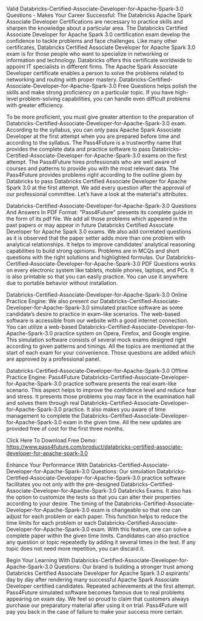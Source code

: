 Valid Databricks-Certified-Associate-Developer-for-Apache-Spark-3.0 Questions - Makes Your Career Successful:
The Databricks Apache Spark Associate Developer Certifications are necessary to practice skills and sharpen the knowledge about a particular area. The Databricks Certified Associate Developer for Apache Spark 3.0 certification exam develop the confidence to tackle problems and face challenges. Like many other certificates, Databricks Certified Associate Developer for Apache Spark 3.0 exam is for those people who want to specialize in networking or information and technology. Databricks offers this certificate worldwide to appoint IT specialists in different firms. The Apache Spark Associate Developer certificate enables a person to solve the problems related to networking and routing with proper mastery. Databricks-Certified-Associate-Developer-for-Apache-Spark-3.0 Free Questions helps polish the skills and make strong proficiency on a particular topic. If you have high-level problem-solving capabilities, you can handle even difficult problems with greater efficiency.

To be more proficient, you must give greater attention to the preparation of Databricks-Certified-Associate-Developer-for-Apache-Spark-3.0 exam. According to the syllabus, you can only pass Apache Spark Associate Developer at the first attempt when you are prepared before time and according to the syllabus. The Pass4Future is a trustworthy name that provides the complete data and practice software to pass Databricks-Certified-Associate-Developer-for-Apache-Spark-3.0 exams on the first attempt. The Pass4Future hires professionals who are well aware of courses and patterns to provide you with the most relevant data. The Pass4Future provides problems right according to the outline given by Databricks to pass Databricks Certified Associate Developer for Apache Spark 3.0 at the first attempt. We add every question after the approval of our professional committee. Let’s have a look at the material's attributes.



Databricks-Certified-Associate-Developer-for-Apache-Spark-3.0 Questions And Answers In PDF Format:
"Pass4Future" presents its complete guide in the form of its pdf file. We add all those problems which appeared in the past papers or may appear in future Databricks Certified Associate Developer for Apache Spark 3.0 exams. We also add correlated questions as it is observed that the paper setter adds more than one problem with analytical relationships. It helps to improve candidates’ analytical reasoning capabilities to build strong opinions. Problems are in MCQs and short questions with the right solutions and highlighted formulas. Our Databricks-Certified-Associate-Developer-for-Apache-Spark-3.0 PDF Questions works on every electronic system like tablets, mobile phones, laptops, and PCs. It is also printable so that you can easily practice. You can use it anywhere due to portable behavior without installation.

Databricks-Certified-Associate-Developer-for-Apache-Spark-3.0 Online Practice Engine:
We also present our Databricks-Certified-Associate-Developer-for-Apache-Spark-3.0 simulated practice software as some candidate’s desire to practice in exam-like scenarios. The web-based software is accessible from our website with a good internet connection. You can utilize a web-based Databricks-Certified-Associate-Developer-for-Apache-Spark-3.0 practice system on Opera, Firefox, and Google engine. This simulation software consists of several mock exams designed right according to given patterns and timings. All the topics are mentioned at the start of each exam for your convenience. Those questions are added which are approved by a professional panel.

Databricks-Certified-Associate-Developer-for-Apache-Spark-3.0 Offline Practice Engine:
Pass4Future Databricks-Certified-Associate-Developer-for-Apache-Spark-3.0 practice software presents the real exam-like scenario. This aspect helps to improve the confidence level and reduce fear and stress. It presents those problems you may face in the examination hall and solves them through real Databricks-Certified-Associate-Developer-for-Apache-Spark-3.0 practice. It also makes you aware of time management to complete the Databricks-Certified-Associate-Developer-for-Apache-Spark-3.0 exam in the given time. All the new updates are provided free of cost for the first three months.

Click Here To Download Free Demo: https://www.pass4future.com/product/databricks-certified-associate-developer-for-apache-spark-3.0

Enhance Your Performance With Databricks-Certified-Associate-Developer-for-Apache-Spark-3.0 Questions:
Our simulation Databricks-Certified-Associate-Developer-for-Apache-Spark-3.0 practice software facilitates you not only with the pre-designed Databricks-Certified-Associate-Developer-for-Apache-Spark-3.0 Databricks Exams. It also has the option to customize the tests so that you can alter their properties according to your desire. The timing of the Databricks-Certified-Associate-Developer-for-Apache-Spark-3.0 exam is changeable so that one can adjust for each problem or each paper. This function helps to reduce the time limits for each problem or each Databricks-Certified-Associate-Developer-for-Apache-Spark-3.0 exam. With this feature, one can solve a complete paper within the given time limits. Candidates can also practice any question or topic repeatedly by adding it several times in the test. If any topic does not need more repetition, you can discard it.



Begin Your Learning With Databricks-Certified-Associate-Developer-for-Apache-Spark-3.0 Questions:
Our brand is building a stronger trust among Databricks Certified Associate Developer for Apache Spark 3.0 aspirants’ day by day after rendering many successful Apache Spark Associate Developer certified candidates. Repeated achievements at the first attempt. Pass4Future simulated software becomes famous due to real problems appearing on exam day. We feel so proud to claim that customers always purchase our preparatory material after using it on trial. Pass4Future will pay you back in the case of failure to make your success more certain.
